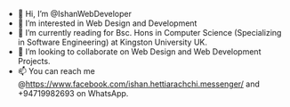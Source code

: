 - 👋 Hi, I’m @IshanWebDeveloper
- 👀 I’m interested in Web Design and Development
- 🌱 I’m currently reading for Bsc. Hons in Computer Science (Specializing in Software Engineering) at Kingston University UK.
- 💞️ I’m looking to collaborate on Web Design and Web Development Projects.
- 📫 You can reach me @https://www.facebook.com/ishan.hettiarachchi.messenger/ and +94719982693 on WhatsApp.

<!---
IshanWebDeveloper/IshanWebDeveloper is a ✨ special ✨ repository because its `README.md` (this file) appears on your GitHub profile.
You can click the Preview link to take a look at your changes.
--->
